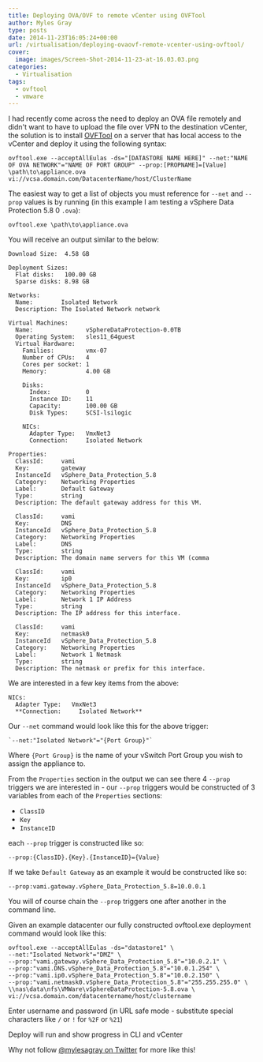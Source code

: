 ```yaml
---
title: Deploying OVA/OVF to remote vCenter using OVFTool
author: Myles Gray
type: posts
date: 2014-11-23T16:05:24+00:00
url: /virtualisation/deploying-ovaovf-remote-vcenter-using-ovftool/
cover:
  image: images/Screen-Shot-2014-11-23-at-16.03.03.png
categories:
  - Virtualisation
tags:
  - ovftool
  - vmware
---
```


I had recently come across the need to deploy an OVA file remotely and didn't want to have to upload the file over VPN to the destination vCenter, the solution is to install [OVFTool][1] on a server that has local access to the vCenter and deploy it using the following syntax:

<!--more-->

    ovftool.exe --acceptAllEulas -ds="[DATASTORE NAME HERE]" --net:"NAME OF OVA NETWORK"="NAME OF PORT GROUP" --prop:[PROPNAME]=[Value] \path\to\appliance.ova vi://vcsa.domain.com/DatacenterName/host/ClusterName
    

The easiest way to get a list of objects you must reference for `--net` and `--prop` values is by running (in this example I am testing a vSphere Data Protection 5.8 0 `.ova`):

    ovftool.exe \path\to\appliance.ova
    

You will receive an output similar to the below:

    Download Size:  4.58 GB
    
    Deployment Sizes:
      Flat disks:   100.00 GB
      Sparse disks: 8.98 GB
    
    Networks:
      Name:        Isolated Network
      Description: The Isolated Network network
    
    Virtual Machines:
      Name:               vSphereDataProtection-0.0TB
      Operating System:   sles11_64guest
      Virtual Hardware:
        Families:         vmx-07
        Number of CPUs:   4
        Cores per socket: 1
        Memory:           4.00 GB
    
        Disks:
          Index:          0
          Instance ID:    11
          Capacity:       100.00 GB
          Disk Types:     SCSI-lsilogic
    
        NICs:
          Adapter Type:   VmxNet3
          Connection:     Isolated Network
    
    Properties:
      ClassId:     vami
      Key:         gateway
      InstanceId   vSphere_Data_Protection_5.8
      Category:    Networking Properties
      Label:       Default Gateway
      Type:        string
      Description: The default gateway address for this VM.
    
      ClassId:     vami
      Key:         DNS
      InstanceId   vSphere_Data_Protection_5.8
      Category:    Networking Properties
      Label:       DNS
      Type:        string
      Description: The domain name servers for this VM (comma
    
      ClassId:     vami
      Key:         ip0
      InstanceId   vSphere_Data_Protection_5.8
      Category:    Networking Properties
      Label:       Network 1 IP Address
      Type:        string
      Description: The IP address for this interface.
    
      ClassId:     vami
      Key:         netmask0
      InstanceId   vSphere_Data_Protection_5.8
      Category:    Networking Properties
      Label:       Network 1 Netmask
      Type:        string
      Description: The netmask or prefix for this interface.
    

We are interested in a few key items from the above:

    NICs:
      Adapter Type:   VmxNet3
      **Connection:     Isolated Network**
    

Our `--net` command would look like this for the above trigger:

    `--net:"Isolated Network"="{Port Group}"`
    

Where `{Port Group}` is the name of your vSwitch Port Group you wish to assign the appliance to.

From the `Properties` section in the output we can see there 4 `--prop` triggers we are interested in - our `--prop` triggers would be constructed of 3 variables from each of the `Properties` sections:

  * `ClassID`
  * `Key`
  * `InstanceID`

each `--prop` trigger is constructed like so:

    --prop:{ClassID}.{Key}.{InstanceID}={Value}
    

If we take `Default Gateway` as an example it would be constructed like so:

    --prop:vami.gateway.vSphere_Data_Protection_5.8=10.0.0.1
    

You will of course chain the `--prop` triggers one after another in the command line.

Given an example datacenter our fully constructed ovftool.exe deployment command would look like this:

    ovftool.exe --acceptAllEulas -ds="datastore1" \
    --net:"Isolated Network"="DMZ" \
    --prop:"vami.gateway.vSphere_Data_Protection_5.8"="10.0.2.1" \
    --prop:"vami.DNS.vSphere_Data_Protection_5.8"="10.0.1.254" \
    --prop:"vami.ip0.vSphere_Data_Protection_5.8"="10.0.2.150" \
    --prop:"vami.netmask0.vSphere_Data_Protection_5.8"="255.255.255.0" \
    \\nas\data\nfs\VMWare\vSphereDataProtection-5.8.ova \
    vi://vcsa.domain.com/datacentername/host/clustername
    

Enter username and password (in URL safe mode - substitute special characters like `/` or `!` for `%2F` or `%21`)

Deploy will run and show progress in CLI and vCenter

Why not follow [@mylesagray on Twitter][2] for more like this!

 [1]: https://my.vmware.com/web/vmware/details?downloadGroup=OVFTOOL400&productId=353&src=vmw_so_vex_mgray_1080
 [2]: https://twitter.com/mylesagray